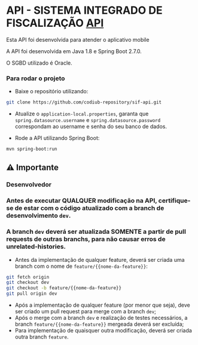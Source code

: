 # API - SISTEMA INTEGRADO DE FISCALIZAÇÃO [API](https://img.shields.io/badge/API-yellow)


Esta API foi desenvolvida para atender o aplicativo mobile

A API foi desenvolvida em Java 1.8 e Spring Boot 2.7.0.

O SGBD utilizado é Oracle.

### Para rodar o projeto

- Baixe o repositório utilizando:

```bash
git clone https://github.com/codiub-repository/sif-api.git
```

- Atualize o `application-local.properties`, garanta que `spring.datasource.username` e `spring.datasource.password` correspondam ao username e senha do seu banco de dados.

- Rode a API utilizando Spring Boot:

```bash
mvn spring-boot:run
```

## :warning: Importante 

### Desenvolvedor

### Antes de executar QUALQUER modificação na API, certifique-se de estar  com o código atualizado com a branch de desenvolvimento `dev`.

### A branch `dev` deverá ser atualizada SOMENTE a partir de pull requests de outras branchs, para não causar erros de unrelated-histories.

- Antes da implementação de qualquer feature, deverá ser criada uma branch com o nome de `feature/{{nome-da-feature}}`:

```bash
git fetch origin 
git checkout dev
git checkout -b feature/{{nome-da-feature}}
git pull origin dev
```

- Após a implementação de qualquer feature (por menor que seja), deve ser criado um pull request para merge com a branch `dev`; 
- Após o merge com a branch `dev` e realização de testes necessários, a branch `feature/{{nome-da-feature}}` mergeada deverá ser excluída;
- Para implementação de quaisquer outra modificação, deverá ser criada outra branch `feature`.

